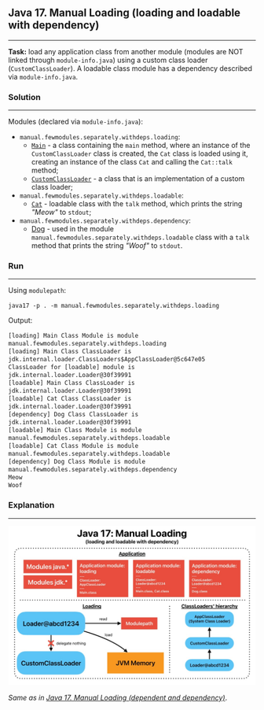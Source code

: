 ## Java 17. Manual Loading (loading and loadable with dependency)
---
**Task:** load any application class from another module (modules are NOT linked through `module-info.java`) using a custom class loader (`CustomClassLoader`). A loadable class module has a dependency described via `module-info.java`.

### Solution
---
Modules (declared via `module-info.java`):
- `manual.fewmodules.separately.withdeps.loading`:
    - [`Main`](loading/src/ru/ispras/j17/manual/fewmodules/separately/withdeps/loading/Main.java) - a class containing 
      the `main` method, where an instance of the `CustomClassLoader` class is created, the `Cat` class is loaded using it, creating an instance of the class `Cat` and calling the `Cat::talk` method;
    - [`CustomClassLoader`](loading/src/ru/ispras/j17/manual/fewmodules/separately/withdeps/loading/CustomClassLoader.java) - a class that is an implementation of a custom class loader;
- `manual.fewmodules.separately.withdeps.loadable`:
    - [`Cat`](loadable/src/ru/ispras/j17/manual/fewmodules/separately/withdeps/loadable/Cat.java) - loadable class with 
      the `talk` method, which prints the string *"Meow"* to `stdout`;
- `manual.fewmodules.separately.withdeps.dependency`:
    - [Dog](dependency/src/ru/ispras/j17/manual/fewmodules/separately/withdeps/dependency/Dog.java) - used in the 
      module `manual.fewmodules.separately.withdeps.loadable` class with a `talk` method that prints the string *"Woof"* to `stdout`.

### Run
---
Using `modulepath`:

```shell
java17 -p . -m manual.fewmodules.separately.withdeps.loading
```

Output:

```shell
[loading] Main Class Module is module manual.fewmodules.separately.withdeps.loading
[loading] Main Class ClassLoader is jdk.internal.loader.ClassLoaders$AppClassLoader@5c647e05
ClassLoader for [loadable] module is jdk.internal.loader.Loader@30f39991
[loadable] Main Class ClassLoader is jdk.internal.loader.Loader@30f39991
[loadable] Cat Class ClassLoader is jdk.internal.loader.Loader@30f39991
[dependency] Dog Class ClassLoader is jdk.internal.loader.Loader@30f39991
[loadable] Main Class Module is module manual.fewmodules.separately.withdeps.loadable
[loadable] Cat Class Module is module manual.fewmodules.separately.withdeps.loadable
[dependency] Dog Class Module is module manual.fewmodules.separately.withdeps.dependency
Meow
Woof
```

### Explanation
---
![Java 17. Manual Loading (loading and loadable with dependency).jpg](../../../../../img/Java%2017.%20Manual%20Loading%20(loading%20and%20loadable%20with%20dependency).jpg)

*Same as in [Java 17. Manual Loading (dependent and dependency)](https://github.com/temikfart/java-classloading/tree/main/java-17/manual/few-modules/together)*.

